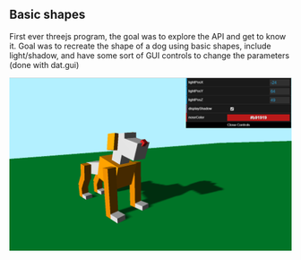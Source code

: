 ## Basic shapes

First ever threejs program, the goal was to explore the API and get to know it. Goal was to recreate the shape of a dog using basic shapes, include light/shadow, and have some sort of GUI controls to change the parameters (done with dat.gui)

![](https://github.com/danielbairamian/Threejs-Animations/blob/master/GifsAndSS/Pngs/Dog.png)
